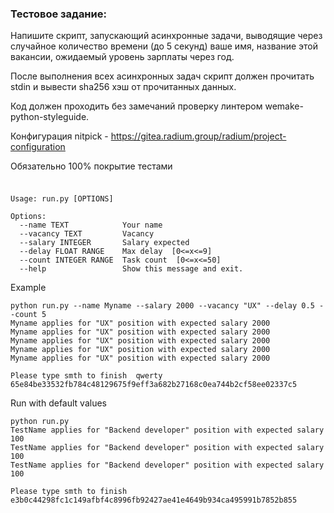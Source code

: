 ### Тестовое задание: ###

Напишите скрипт, запускающий асинхронные задачи, выводящие через случайное
количество времени (до 5 секунд) ваше имя, название этой вакансии,
ожидаемый уровень зарплаты через год.

После выполнения всех асинхронных задач скрипт должен прочитать stdin и вывести sha256
хэш от прочитанных данных.

Код должен проходить без замечаний проверку линтером wemake-python-styleguide.

Конфигурация nitpick - https://gitea.radium.group/radium/project-configuration

Обязательно 100% покрытие тестами



### ###

```commandline

Usage: run.py [OPTIONS]

Options:
  --name TEXT            Your name
  --vacancy TEXT         Vacancy
  --salary INTEGER       Salary expected
  --delay FLOAT RANGE    Max delay  [0<=x<=9]
  --count INTEGER RANGE  Task count  [0<=x<=50]
  --help                 Show this message and exit.

```

Example

```commandline
python run.py --name Myname --salary 2000 --vacancy "UX" --delay 0.5 --count 5
Myname applies for "UX" position with expected salary 2000
Myname applies for "UX" position with expected salary 2000
Myname applies for "UX" position with expected salary 2000
Myname applies for "UX" position with expected salary 2000
Myname applies for "UX" position with expected salary 2000

Please type smth to finish  qwerty
65e84be33532fb784c48129675f9eff3a682b27168c0ea744b2cf58ee02337c5
```
Run with default values

```commandline
python run.py
TestName applies for "Backend developer" position with expected salary 100
TestName applies for "Backend developer" position with expected salary 100
TestName applies for "Backend developer" position with expected salary 100

Please type smth to finish
e3b0c44298fc1c149afbf4c8996fb92427ae41e4649b934ca495991b7852b855
```
